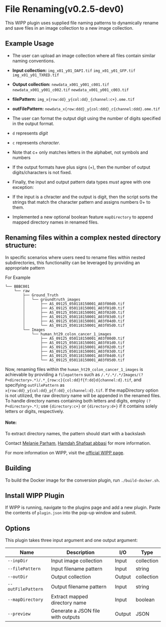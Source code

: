 # File Renaming(v0.2.5-dev0)
This WIPP plugin uses supplied file naming patterns to dynamically
rename and save files in an image collection to a new image collection.

## Example Usage
* The user can upload an image collection where all files contain similar
naming conventions.

 * **Input collection:**
`img_x01_y01_DAPI.tif`
`img_x01_y01_GFP.tif`
`img_x01_y01_TXRED.tif`

 * **Output collection:**
`newdata_x001_y001_c001.tif`
`newdata_x001_y001_c002.tif`
`newdata_x001_y001_c003.tif`

 * **filePattern:**
`img_x{row:dd}_y{col:dd}_{channel:c+}.ome.tif`

 * **outFilePattern:**
`newdata_x{row:ddd}_y{col:ddd}_c{channel:ddd}.ome.tif`

* The user can format the output digit using the number of digits
specified in the output format.
 * `d` represents *digit*
 * `c` represents *character*.

* Note that c+ only matches letters in the alphabet, not symbols and numbers

* If the output formats have plus signs (+), then the number of output
digits/characters is not fixed.

* Finally, the input and output pattern data types *must* agree with one
exception:
 * If the input is a chracter and the output is digit,
then the script sorts the strings that match the character pattern and
assigns numbers 0+ to them.

* Implemented a new optional boolean feature `mapDirectory` to append mapped directory names in renamed files.


## Renaming files within a complex nested directory structure:
In specific scenarios where users need to rename files within nested subdirectories, this functionality can be leveraged by providing an appropriate pattern

For Example

```
└── BBBC001
    └── raw
        ├── Ground_Truth
        │   └── groundtruth_images
        │       ├── AS_09125_050118150001_A03f00d0.tif
        │       ├── AS_09125_050118150001_A03f01d0.tif
        │       ├── AS_09125_050118150001_A03f02d0.tif
        │       ├── AS_09125_050118150001_A03f03d0.tif
        │       ├── AS_09125_050118150001_A03f04d0.tif
        │       └── AS_09125_050118150001_A03f05d0.tif
        └── Images
            └── human_ht29_colon_cancer_1_images
                ├── AS_09125_050118150001_A03f00d0.tif
                ├── AS_09125_050118150001_A03f01d0.tif
                ├── AS_09125_050118150001_A03f02d0.tif
                ├── AS_09125_050118150001_A03f03d0.tif
                ├── AS_09125_050118150001_A03f04d0.tif
                └── AS_09125_050118150001_A03f05d0.tif

```

Now, renaming files within the `human_ht29_colon_cancer_1_images` is achievable by providing a `filepattern` such as `/.*/.*/.*/Images/(?P<directory>.*)/.*_{row:c}{col:dd}f{f:dd}d{channel:d}.tif`, and specifying `outFilePattern` as `x{row:dd}_y{col:dd}_p{f:dd}_c{channel:d}.tif`. If the mapDirectory option is not utilized, the raw directory name will be appended in the renamed files. To handle directory names containing both letters and digits, employ `(?P<directory>.*)`; use `{directory:c+}` or `{directory:d+}` if it contains solely letters or digits, respectively.

#### Note:
To extract directory names, the pattern should start with a backslash



Contact [Melanie Parham](mailto:melanie.parham@axleinfo.com), [Hamdah Shafqat abbasi](mailto:hamdahshafqat.abbasi@nih.gov) for more
information.

For more information on WIPP, visit the
[official WIPP page](https://isg.nist.gov/deepzoomweb/software/wipp).

## Building

To build the Docker image for the conversion plugin, run
`./build-docker.sh`.

## Install WIPP Plugin

If WIPP is running, navigate to the plugins page and add a new plugin.
Paste the contents of `plugin.json` into the pop-up window and submit.

## Options

This plugin takes three input argument and one output argument:

| Name               | Description                       | I/O      | Type       |
|--------------------|-----------------------------------|----------|------------|
| `--inpDir`         | Input image collection            | Input    | collection |
| `--filePattern`    | Input filename pattern            | Input    | string     |
| `--outDir`         | Output collection                 | Output   | collection |
| `--outFilePattern` | Output filename pattern           | Input    | string     |
| `--mapDirectory`   | Extract mapped directory name     | Input    | boolean    |
| `--preview`        | Generate a JSON file with outputs | Output   | JSON       |
